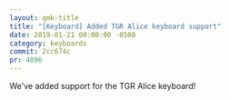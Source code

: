 ```yaml
---
layout: qmk-title
title: "[Keyboard] Added TGR Alice keyboard support"
date: 2019-01-21 00:00:00 -0500
category: keyboards
commit: 2cc674c 
pr: 4896
---
```


We've added support for the TGR Alice keyboard! 